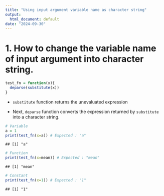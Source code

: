 ```yaml
---
title: "Using input argument variable name as character string"
output:
  html_document: default
date: "2024-09-30"
---
```


# 1. How to change the variable name of input argument into character string.


```r
test_fn = function(x){
  deparse(substitute(x))
}
```

-   `substitute` function returns the unevaluated expression

-   Next, `deparse` function converts the expression returned by `substitute` into a character string.


```r
# Variable
a = 1
print(test_fn(x=a)) # Expected : "a"
```

```
## [1] "a"
```

```r
# Function
print(test_fn(x=mean)) # Expected : "mean"
```

```
## [1] "mean"
```

```r
# Constant
print(test_fn(x=1)) # Expected : "1"
```

```
## [1] "1"
```




